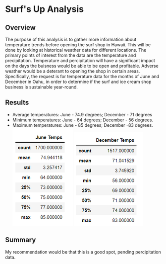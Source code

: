 # Surf's Up Analysis

## Overview
The purpose of this analysis is to gather more information about temperature trends before opening the surf shop in Hawaii. This will be done by looking at historical weather data for different locations. The primary points of interest from the data are the temperature and precipitation. Temperature and percipitation will have a significant impact on the days the buisness would be able to be open and profitable. Adverse weather would be a deterant to opening the shop in certain areas. Specifically, the request is for temperature data for the months of June and December in Oahu, in order to determine if the surf and ice cream shop business is sustainable year-round.

## Results
  - Average temperatures: June - 74.9 degrees; December - 71 degrees
  - Minimum temperatures: June - 64 degrees; December - 56 degrees.  
  - Maximum temperatures: June - 85 degrees; December -83 degrees.
!["June Temps"](https://github.com/Williamj83/surfs_up/blob/main/June%20Temps.png)
!["December Temps"](https://github.com/Williamj83/surfs_up/blob/main/December%20Temps.png)


## Summary
My recommendation would be that this is a good spot, pending percipitation data.
